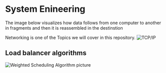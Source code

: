 # System Enineering
The image below visualizes how data follows from one computer to another in fragments and then it is reassembled in the destinstion

Networking is one of the Topics we will cover in this repository.
![TCP/IP](https://github.com/HassanMunene/alx-system_engineering-devops/blob/master/img/What_is_TCP-IP.webp)

## Load balancer algorithms
![Weighted Scheduling Algorithm picture](https://github.com/HassanMunene/alx-system_engineering-devops/blob/master/img/1-weighted-scheduling-load-balancer.png)
